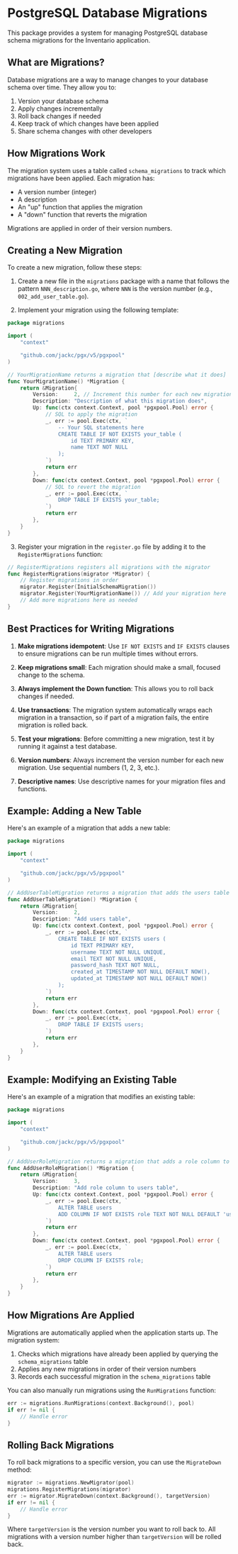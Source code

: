 # PostgreSQL Database Migrations

This package provides a system for managing PostgreSQL database schema migrations for the Inventario application.

## What are Migrations?

Database migrations are a way to manage changes to your database schema over time. They allow you to:

1. Version your database schema
2. Apply changes incrementally
3. Roll back changes if needed
4. Keep track of which changes have been applied
5. Share schema changes with other developers

## How Migrations Work

The migration system uses a table called `schema_migrations` to track which migrations have been applied. Each migration has:

- A version number (integer)
- A description
- An "up" function that applies the migration
- A "down" function that reverts the migration

Migrations are applied in order of their version numbers.

## Creating a New Migration

To create a new migration, follow these steps:

1. Create a new file in the `migrations` package with a name that follows the pattern `NNN_description.go`, where `NNN` is the version number (e.g., `002_add_user_table.go`).

2. Implement your migration using the following template:

```go
package migrations

import (
	"context"

	"github.com/jackc/pgx/v5/pgxpool"
)

// YourMigrationName returns a migration that [describe what it does]
func YourMigrationName() *Migration {
	return &Migration{
		Version:     2, // Increment this number for each new migration
		Description: "Description of what this migration does",
		Up: func(ctx context.Context, pool *pgxpool.Pool) error {
			// SQL to apply the migration
			_, err := pool.Exec(ctx, `
				-- Your SQL statements here
				CREATE TABLE IF NOT EXISTS your_table (
					id TEXT PRIMARY KEY,
					name TEXT NOT NULL
				);
			`)
			return err
		},
		Down: func(ctx context.Context, pool *pgxpool.Pool) error {
			// SQL to revert the migration
			_, err := pool.Exec(ctx, `
				DROP TABLE IF EXISTS your_table;
			`)
			return err
		},
	}
}
```

3. Register your migration in the `register.go` file by adding it to the `RegisterMigrations` function:

```go
// RegisterMigrations registers all migrations with the migrator
func RegisterMigrations(migrator *Migrator) {
	// Register migrations in order
	migrator.Register(InitialSchemaMigration())
	migrator.Register(YourMigrationName()) // Add your migration here
	// Add more migrations here as needed
}
```

## Best Practices for Writing Migrations

1. **Make migrations idempotent**: Use `IF NOT EXISTS` and `IF EXISTS` clauses to ensure migrations can be run multiple times without errors.

2. **Keep migrations small**: Each migration should make a small, focused change to the schema.

3. **Always implement the Down function**: This allows you to roll back changes if needed.

4. **Use transactions**: The migration system automatically wraps each migration in a transaction, so if part of a migration fails, the entire migration is rolled back.

5. **Test your migrations**: Before committing a new migration, test it by running it against a test database.

6. **Version numbers**: Always increment the version number for each new migration. Use sequential numbers (1, 2, 3, etc.).

7. **Descriptive names**: Use descriptive names for your migration files and functions.

## Example: Adding a New Table

Here's an example of a migration that adds a new table:

```go
package migrations

import (
	"context"

	"github.com/jackc/pgx/v5/pgxpool"
)

// AddUserTableMigration returns a migration that adds the users table
func AddUserTableMigration() *Migration {
	return &Migration{
		Version:     2,
		Description: "Add users table",
		Up: func(ctx context.Context, pool *pgxpool.Pool) error {
			_, err := pool.Exec(ctx, `
				CREATE TABLE IF NOT EXISTS users (
					id TEXT PRIMARY KEY,
					username TEXT NOT NULL UNIQUE,
					email TEXT NOT NULL UNIQUE,
					password_hash TEXT NOT NULL,
					created_at TIMESTAMP NOT NULL DEFAULT NOW(),
					updated_at TIMESTAMP NOT NULL DEFAULT NOW()
				);
			`)
			return err
		},
		Down: func(ctx context.Context, pool *pgxpool.Pool) error {
			_, err := pool.Exec(ctx, `
				DROP TABLE IF EXISTS users;
			`)
			return err
		},
	}
}
```

## Example: Modifying an Existing Table

Here's an example of a migration that modifies an existing table:

```go
package migrations

import (
	"context"

	"github.com/jackc/pgx/v5/pgxpool"
)

// AddUserRoleMigration returns a migration that adds a role column to the users table
func AddUserRoleMigration() *Migration {
	return &Migration{
		Version:     3,
		Description: "Add role column to users table",
		Up: func(ctx context.Context, pool *pgxpool.Pool) error {
			_, err := pool.Exec(ctx, `
				ALTER TABLE users
				ADD COLUMN IF NOT EXISTS role TEXT NOT NULL DEFAULT 'user';
			`)
			return err
		},
		Down: func(ctx context.Context, pool *pgxpool.Pool) error {
			_, err := pool.Exec(ctx, `
				ALTER TABLE users
				DROP COLUMN IF EXISTS role;
			`)
			return err
		},
	}
}
```

## How Migrations Are Applied

Migrations are automatically applied when the application starts up. The migration system:

1. Checks which migrations have already been applied by querying the `schema_migrations` table
2. Applies any new migrations in order of their version numbers
3. Records each successful migration in the `schema_migrations` table

You can also manually run migrations using the `RunMigrations` function:

```go
err := migrations.RunMigrations(context.Background(), pool)
if err != nil {
    // Handle error
}
```

## Rolling Back Migrations

To roll back migrations to a specific version, you can use the `MigrateDown` method:

```go
migrator := migrations.NewMigrator(pool)
migrations.RegisterMigrations(migrator)
err := migrator.MigrateDown(context.Background(), targetVersion)
if err != nil {
    // Handle error
}
```

Where `targetVersion` is the version number you want to roll back to. All migrations with a version number higher than `targetVersion` will be rolled back.